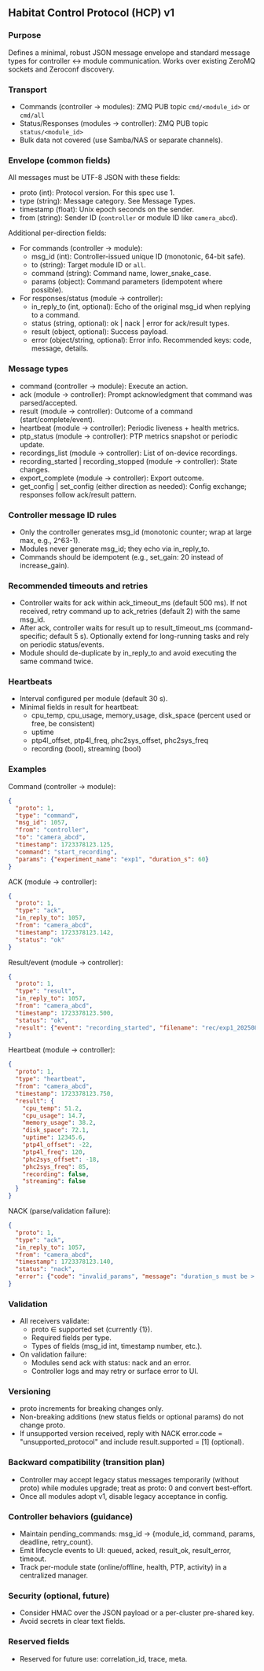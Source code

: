 ## Habitat Control Protocol (HCP) v1

### Purpose
Defines a minimal, robust JSON message envelope and standard message types for controller ↔ module communication. Works over existing ZeroMQ sockets and Zeroconf discovery.

### Transport
- Commands (controller → modules): ZMQ PUB topic `cmd/<module_id>` or `cmd/all`
- Status/Responses (modules → controller): ZMQ PUB topic `status/<module_id>`
- Bulk data not covered (use Samba/NAS or separate channels).

### Envelope (common fields)
All messages must be UTF-8 JSON with these fields:

- proto (int): Protocol version. For this spec use 1.
- type (string): Message category. See Message Types.
- timestamp (float): Unix epoch seconds on the sender.
- from (string): Sender ID (`controller` or module ID like `camera_abcd`).

Additional per-direction fields:
- For commands (controller → module):
  - msg_id (int): Controller-issued unique ID (monotonic, 64-bit safe).
  - to (string): Target module ID or `all`.
  - command (string): Command name, lower_snake_case.
  - params (object): Command parameters (idempotent where possible).
- For responses/status (module → controller):
  - in_reply_to (int, optional): Echo of the original msg_id when replying to a command.
  - status (string, optional): ok | nack | error for ack/result types.
  - result (object, optional): Success payload.
  - error (object/string, optional): Error info. Recommended keys: code, message, details.

### Message types
- command (controller → module): Execute an action.
- ack (module → controller): Prompt acknowledgment that command was parsed/accepted.
- result (module → controller): Outcome of a command (start/complete/event).
- heartbeat (module → controller): Periodic liveness + health metrics.
- ptp_status (module → controller): PTP metrics snapshot or periodic update.
- recordings_list (module → controller): List of on-device recordings.
- recording_started | recording_stopped (module → controller): State changes.
- export_complete (module → controller): Export outcome.
- get_config | set_config (either direction as needed): Config exchange; responses follow ack/result pattern.

### Controller message ID rules
- Only the controller generates msg_id (monotonic counter; wrap at large max, e.g., 2^63-1).
- Modules never generate msg_id; they echo via in_reply_to.
- Commands should be idempotent (e.g., set_gain: 20 instead of increase_gain).

### Recommended timeouts and retries
- Controller waits for ack within ack_timeout_ms (default 500 ms). If not received, retry command up to ack_retries (default 2) with the same msg_id.
- After ack, controller waits for result up to result_timeout_ms (command-specific; default 5 s). Optionally extend for long-running tasks and rely on periodic status/events.
- Module should de-duplicate by in_reply_to and avoid executing the same command twice.

### Heartbeats
- Interval configured per module (default 30 s).
- Minimal fields in result for heartbeat:
  - cpu_temp, cpu_usage, memory_usage, disk_space (percent used or free, be consistent)
  - uptime
  - ptp4l_offset, ptp4l_freq, phc2sys_offset, phc2sys_freq
  - recording (bool), streaming (bool)

### Examples
Command (controller → module):

```json
{
  "proto": 1,
  "type": "command",
  "msg_id": 1057,
  "from": "controller",
  "to": "camera_abcd",
  "timestamp": 1723378123.125,
  "command": "start_recording",
  "params": {"experiment_name": "exp1", "duration_s": 60}
}
```

ACK (module → controller):

```json
{
  "proto": 1,
  "type": "ack",
  "in_reply_to": 1057,
  "from": "camera_abcd",
  "timestamp": 1723378123.142,
  "status": "ok"
}
```

Result/event (module → controller):

```json
{
  "proto": 1,
  "type": "result",
  "in_reply_to": 1057,
  "from": "camera_abcd",
  "timestamp": 1723378123.500,
  "status": "ok",
  "result": {"event": "recording_started", "filename": "rec/exp1_20250811_123456.mp4"}
}
```

Heartbeat (module → controller):

```json
{
  "proto": 1,
  "type": "heartbeat",
  "from": "camera_abcd",
  "timestamp": 1723378123.750,
  "result": {
    "cpu_temp": 51.2,
    "cpu_usage": 14.7,
    "memory_usage": 38.2,
    "disk_space": 72.1,
    "uptime": 12345.6,
    "ptp4l_offset": -22,
    "ptp4l_freq": 120,
    "phc2sys_offset": -18,
    "phc2sys_freq": 85,
    "recording": false,
    "streaming": false
  }
}
```

NACK (parse/validation failure):

```json
{
  "proto": 1,
  "type": "ack",
  "in_reply_to": 1057,
  "from": "camera_abcd",
  "timestamp": 1723378123.140,
  "status": "nack",
  "error": {"code": "invalid_params", "message": "duration_s must be > 0"}
}
```

### Validation
- All receivers validate:
  - proto ∈ supported set (currently {1}).
  - Required fields per type.
  - Types of fields (msg_id int, timestamp number, etc.).
- On validation failure:
  - Modules send ack with status: nack and an error.
  - Controller logs and may retry or surface error to UI.

### Versioning
- proto increments for breaking changes only.
- Non-breaking additions (new status fields or optional params) do not change proto.
- If unsupported version received, reply with NACK error.code = "unsupported_protocol" and include result.supported = [1] (optional).

### Backward compatibility (transition plan)
- Controller may accept legacy status messages temporarily (without proto) while modules upgrade; treat as proto: 0 and convert best-effort.
- Once all modules adopt v1, disable legacy acceptance in config.

### Controller behaviors (guidance)
- Maintain pending_commands: msg_id → {module_id, command, params, deadline, retry_count}.
- Emit lifecycle events to UI: queued, acked, result_ok, result_error, timeout.
- Track per-module state (online/offline, health, PTP, activity) in a centralized manager.

### Security (optional, future)
- Consider HMAC over the JSON payload or a per-cluster pre-shared key.
- Avoid secrets in clear text fields.

### Reserved fields
- Reserved for future use: correlation_id, trace, meta.
